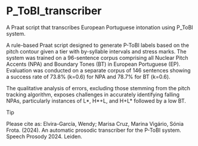# P_ToBI_transcriber
A Praat script that transcribes European Portuguese intonation using P_ToBI system.

A rule-based Praat script designed to generate P-ToBI labels based on the pitch contour given a tier with by-syllable intervals and stress marks. 
The system was trained on a 96-sentence corpus comprising all Nuclear Pitch Accents (NPA) and Boundary Tones (BT) in European Portuguese (EP). Evaluation was conducted on a separate corpus of 146 sentences showing a success rate of 73.8% (k=0.6) for NPA and 78.7% for BT (k=0.6). 

The qualitative analysis of errors, excluding those stemming from the pitch tracking algorithm, exposes challenges in accurately identifying falling NPAs, particularly instances of L*, H*+L, and H+L* followed by a low BT.

>[!TIP]
>Please cite as: Elvira-García, Wendy; Marisa Cruz, Marina Vigário, Sónia Frota. (2024). An automatic prosodic transcriber for the P-ToBI system. Speech Prosody 2024. Leiden.
